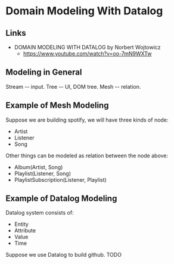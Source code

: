 # Domain Modeling With Datalog

## Links

- DOMAIN MODELING WITH DATALOG by Norbert Wojtowicz
  - <https://www.youtube.com/watch?v=oo-7mN9WXTw>

## Modeling in General

Stream -- input.
Tree -- UI, DOM tree.
Mesh -- relation.

## Example of Mesh Modeling

Suppose we are building spotify,
we will have three kinds of node:
- Artist
- Listener
- Song

Other things can be modeled as relation between the node above:
- Album(Artist, Song)
- Playlist(Listener, Song)
- PlaylistSubscription(Listener, Playlist)

## Example of Datalog Modeling

Datalog system consists of:
- Entity
- Attribute
- Value
- Time

Suppose we use Datalog to build github.
TODO